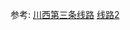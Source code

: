 参考:
[川西第三条线路](http://www.360doc.com/content/20/1122/00/5738490_947151348.shtml)
[线路2](http://www.360doc.com/content/19/0719/17/35000187_849793949.shtml)
